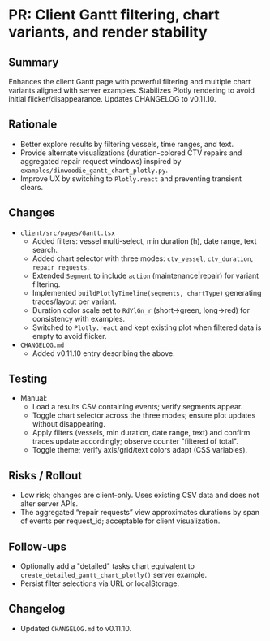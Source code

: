 # PR: Client Gantt filtering, chart variants, and render stability

## Summary
Enhances the client Gantt page with powerful filtering and multiple chart variants aligned with server examples. Stabilizes Plotly rendering to avoid initial flicker/disappearance. Updates CHANGELOG to v0.11.10.

## Rationale
- Better explore results by filtering vessels, time ranges, and text.
- Provide alternate visualizations (duration-colored CTV repairs and aggregated repair request windows) inspired by `examples/dinwoodie_gantt_chart_plotly.py`.
- Improve UX by switching to `Plotly.react` and preventing transient clears.

## Changes
- `client/src/pages/Gantt.tsx`
  - Added filters: vessel multi-select, min duration (h), date range, text search.
  - Added chart selector with three modes: `ctv_vessel`, `ctv_duration`, `repair_requests`.
  - Extended `Segment` to include `action` (maintenance|repair) for variant filtering.
  - Implemented `buildPlotlyTimeline(segments, chartType)` generating traces/layout per variant.
  - Duration color scale set to `RdYlGn_r` (short→green, long→red) for consistency with examples.
  - Switched to `Plotly.react` and kept existing plot when filtered data is empty to avoid flicker.
- `CHANGELOG.md`
  - Added v0.11.10 entry describing the above.

## Testing
- Manual:
  - Load a results CSV containing events; verify segments appear.
  - Toggle chart selector across the three modes; ensure plot updates without disappearing.
  - Apply filters (vessels, min duration, date range, text) and confirm traces update accordingly; observe counter "filtered of total".
  - Toggle theme; verify axis/grid/text colors adapt (CSS variables).

## Risks / Rollout
- Low risk; changes are client-only. Uses existing CSV data and does not alter server APIs.
- The aggregated “repair requests” view approximates durations by span of events per request_id; acceptable for client visualization.

## Follow-ups
- Optionally add a "detailed" tasks chart equivalent to `create_detailed_gantt_chart_plotly()` server example.
- Persist filter selections via URL or localStorage.

## Changelog
- Updated `CHANGELOG.md` to v0.11.10.
